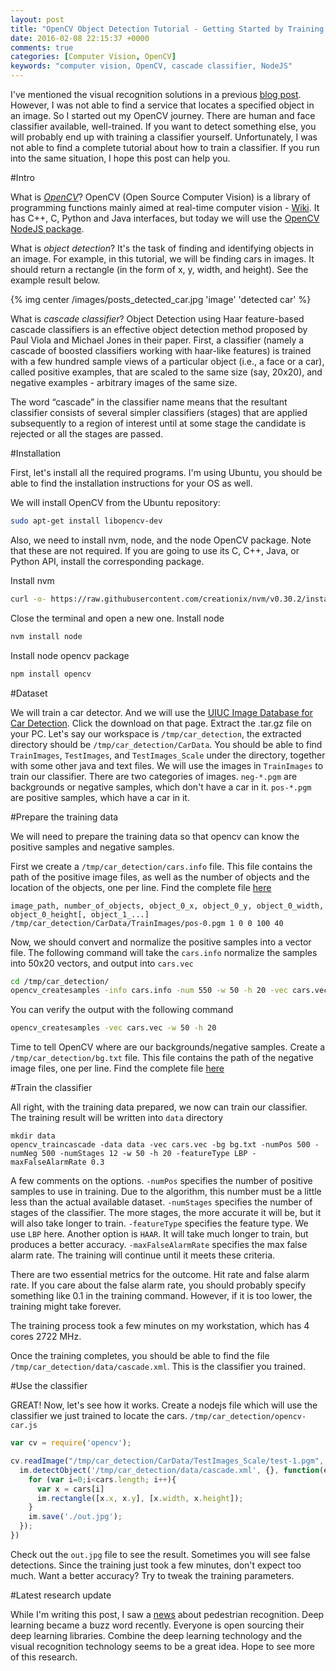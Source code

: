 ```yaml
---
layout: post
title: "OpenCV Object Detection Tutorial - Getting Started by Training Your Own Car Detector"
date: 2016-02-08 22:15:37 +0000
comments: true
categories: [Computer Vision, OpenCV]
keywords: "computer vision, OpenCV, cascade classifier, NodeJS"
---
```

I've mentioned the visual recognition solutions in a previous [blog post](//blog.staymanhou.com/blog/2016/02/08/visual-recognition-slash-computer-vision-as-of-feb-2016/). However, I was not able to find a service that locates a specified object in an image. So I started out my OpenCV journey. There are human and face classifier available, well-trained. If you want to detect something else, you will probably end up with training a classifier yourself. Unfortunately, I was not able to find a complete tutorial about how to train a classifier. If you run into the same situation, I hope this post can help you.

<!-- more -->

#Intro

What is *[OpenCV](http://opencv.org/)*? OpenCV (Open Source Computer Vision) is a library of programming functions mainly aimed at real-time computer vision - [Wiki](https://en.wikipedia.org/wiki/OpenCV). It has C++, C, Python and Java interfaces, but today we will use the [OpenCV NodeJS package](https://github.com/peterbraden/node-opencv).

What is *object detection*? It's the task of finding and identifying objects in an image. For example, in this tutorial, we will be finding cars in images. It should return a rectangle (in the form of x, y, width, and height). See the example result below.

{% img center /images/posts_detected_car.jpg 'image' 'detected car' %}

What is *cascade classifier*? Object Detection using Haar feature-based cascade classifiers is an effective object detection method proposed by Paul Viola and Michael Jones in their paper. First, a classifier (namely a cascade of boosted classifiers working with haar-like features) is trained with a few hundred sample views of a particular object (i.e., a face or a car), called positive examples, that are scaled to the same size (say, 20x20), and negative examples - arbitrary images of the same size.

The word “cascade” in the classifier name means that the resultant classifier consists of several simpler classifiers (stages) that are applied subsequently to a region of interest until at some stage the candidate is rejected or all the stages are passed.

#Installation

First, let's install all the required programs. I'm using Ubuntu, you should be able to find the installation instructions for your OS as well.

We will install OpenCV from the Ubuntu repository:

```bash
sudo apt-get install libopencv-dev
```

Also, we need to install nvm, node, and the node OpenCV package. Note that these are not required. If you are going to use its C, C++, Java, or Python API, install the corresponding package.

Install nvm

```bash
curl -o- https://raw.githubusercontent.com/creationix/nvm/v0.30.2/install.sh | bash
```

Close the terminal and open a new one. Install node

```bash
nvm install node
```

Install node opencv package

```bash
npm install opencv
```

#Dataset

We will train a car detector. And we will use the [UIUC Image Database for Car Detection](https://cogcomp.cs.illinois.edu/Data/Car/). Click the download on that page. Extract the .tar.gz file on your PC. Let's say our workspace is `/tmp/car_detection`, the extracted directory should be `/tmp/car_detection/CarData`. You should be able to find `TrainImages`, `TestImages`, and `TestImages_Scale` under the directory, together with some other java and text files. We will use the images in `TrainImages` to train our classifier. There are two categories of images. `neg-*.pgm` are backgrounds or negative samples, which don't have a car in it. `pos-*.pgm` are positive samples, which have a car in it.

#Prepare the training data

We will need to prepare the training data so that opencv can know the positive samples and negative samples.

First we create a `/tmp/car_detection/cars.info` file. This file contains the path of the positive image files, as well as the number of objects and the location of the objects, one per line. Find the complete file [here](https://gist.github.com/StaymanHou/a7bbc5a0b0e69fafcd5b)

```
image_path, number_of_objects, object_0_x, object_0_y, object_0_width, object_0_height[, object_1_...]
/tmp/car_detection/CarData/TrainImages/pos-0.pgm 1 0 0 100 40
```

Now, we should convert and normalize the positive samples into a vector file. The following command will take the `cars.info` normalize the samples into 50x20 vectors, and output into `cars.vec`

```bash
cd /tmp/car_detection/
opencv_createsamples -info cars.info -num 550 -w 50 -h 20 -vec cars.vec
```

You can verify the output with the following command

```bash
opencv_createsamples -vec cars.vec -w 50 -h 20
```

Time to tell OpenCV where are our backgrounds/negative samples. Create a `/tmp/car_detection/bg.txt` file. This file contains the path of the negative image files, one per line. Find the complete file [here](https://gist.github.com/StaymanHou/374ca442759073320116)

#Train the classifier

All right, with the training data prepared, we now can train our classifier. The training result will be written into `data` directory

```
mkdir data
opencv_traincascade -data data -vec cars.vec -bg bg.txt -numPos 500 -numNeg 500 -numStages 12 -w 50 -h 20 -featureType LBP -maxFalseAlarmRate 0.3
```

A few comments on the options. `-numPos` specifies the number of positive samples to use in training. Due to the algorithm, this number must be a little less than the actual available dataset. `-numStages` specifies the number of stages of the classifier. The more stages, the more accurate it will be, but it will also take longer to train. `-featureType` specifies the feature type. We use `LBP` here. Another option is `HAAR`. It will take much longer to train, but produces a better accuracy. `-maxFalseAlarmRate` specifies the max false alarm rate. The training will continue until it meets these criteria.

There are two essential metrics for the outcome. Hit rate and false alarm rate. If you care about the false alarm rate, you should probably specify something like 0.1 in the training command. However, if it is too lower, the training might take forever.

The training process took a few minutes on my workstation, which has 4 cores 2722 MHz.

Once the training completes, you should be able to find the file `/tmp/car_detection/data/cascade.xml`. This is the classifier you trained.

#Use the classifier

GREAT! Now, let's see how it works. Create a nodejs file which will use the classifier we just trained to locate the cars. `/tmp/car_detection/opencv-car.js`

```js
var cv = require('opencv');

cv.readImage("/tmp/car_detection/CarData/TestImages_Scale/test-1.pgm", function(err, im){
  im.detectObject('/tmp/car_detection/data/cascade.xml', {}, function(err, cars){
    for (var i=0;i<cars.length; i++){
      var x = cars[i]
      im.rectangle([x.x, x.y], [x.width, x.height]);
    }
    im.save('./out.jpg');
  });
})
```

Check out the `out.jpg` file to see the result. Sometimes you will see false detections. Since the training just took a few minutes, don't expect too much. Want a better accuracy? Try to tweak the training parameters.

#Latest research update

While I'm writing this post, I saw a [news](http://phys.org/news/2016-02-algorithm-accuracy-pedestrian.html) about pedestrian recognition. Deep learning became a buzz word recently. Everyone is open sourcing their deep learning libraries. Combine the deep learning technology and the visual recognition technology seems to be a great idea. Hope to see more of this research.
